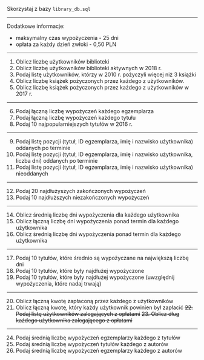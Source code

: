 Skorzystaj z bazy `library_db.sql`

---

Dodatkowe informacje:
  
  * maksymalny czas wypożyczenia - 25 dni
  * opłata za każdy dzień zwłoki - 0,50 PLN

---

1. Oblicz liczbę użytkowników biblioteki
2. Oblicz liczbę użytkowników biblioteki aktywnych w 2018 r.
3. Podaj listę użytkowników, którzy w 2010 r. pożyczyli więcej niż 3 książki
4. Oblicz liczbę książek pożyczonych przez każdego z użytkowników.
5. Oblicz liczbę książek pożyczonych przez każdego z użytkowników w 2017 r.

---

6. Podaj łączną liczbę wypożyczeń każdego egzemplarza
7. Podaj łączną liczbę wypożyczeń każdego tytułu
8. Podaj 10 najpopularniejszych tytułów w 2016 r.

---

9. Podaj listę pozycji (tytuł, ID egzemplarza, imię i nazwisko użytkownika) oddanych po terminie
10. Podaj listę pozycji (tytuł, ID egzemplarza, imię i nazwisko użytkownika, liczba dni) oddanych po terminie
11. Podaj listę pozycji (tytuł, ID egzemplarza, imię i nazwisko użytkownika) nieoddanych

---

12. Podaj 20 najdłużyszych zakończonych wypożyczeń
13. Podaj 10 najdłuższych niezakończonych wypożyczeń

---

14. Oblicz średnią liczbę dni wypożyczenia dla każdego użytkownika
15. Oblicz łączną liczbę dni wypożyczenia ponad termin dla każdego użytkownika
16. Oblicz średnią liczbę dni wypożyczenia ponad termin dla każdego użytkownika

---

17. Podaj 10 tytułów, które średnio są wypożyczane na największą liczbę dni
18. Podaj 10 tytułów, które były najdłużej wypożyczone
19. Podaj 10 tytułów, które były najdłużej wypożyczone (uwzględnij wypożyczenia, które nadaj trwają)

---

20. Oblicz łączną kwotę zapłaconą przez każdego z użytkowników
21. Oblicz łączną kwotę, który każdy użytkownik powinien był zapłacić
~~22. Podaj listę użytkowników zalegających z opłatami~~
~~23. Oblicz dług każdego użytkownika zalegającego z opłatami~~

---

24. Podaj średnią liczbę wypożyczeń egzemplarzy każdego z tytułów
25. Podaj średnią liczbę wypożyczeń tytułów każdego z autorów
26. Podaj średnią liczbę wypożyczeń egzemplarzy każdego z autorów
